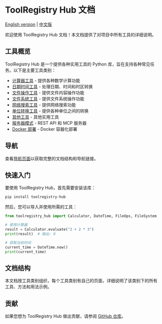 # ToolRegistry Hub 文档

[English version](readme_en.md) | [中文版](readme_zh.md)

欢迎使用 ToolRegistry Hub 文档！本文档提供了对项目中所有工具的详细说明。

## 工具概览

ToolRegistry Hub 是一个提供各种实用工具的 Python 库，旨在支持各种常见任务。以下是主要工具类别：

- [计算器工具](docs/zh/calculator.md) - 提供各种数学计算功能
- [日期时间工具](docs/zh/datetime.md) - 处理日期、时间和时区转换
- [文件操作工具](docs/zh/file_ops.md) - 提供文件内容操作功能
- [文件系统工具](docs/zh/filesystem.md) - 提供文件系统操作功能
- [网络搜索工具](docs/zh/websearch/index.md) - 提供网络搜索功能
- [单位转换工具](docs/zh/unit_converter.md) - 提供各种单位之间的转换
- [其他工具](docs/zh/other_tools.md) - 其他实用工具
- [服务器模式](docs/zh/server.md) - REST API 和 MCP 服务器
- [Docker 部署](docs/zh/docker.md) - Docker 容器化部署

## 导航

查看[导航页面](docs/zh/navigation.md)以获取完整的文档结构和导航链接。

## 快速入门

要使用 ToolRegistry Hub，首先需要安装该库：

```bash
pip install toolregistry-hub
```

然后，您可以导入并使用所需的工具：

```python
from toolregistry_hub import Calculator, DateTime, FileOps, FileSystem

# 使用计算器
result = Calculator.evaluate("2 + 2 * 3")
print(result)  # 输出: 8

# 获取当前时间
current_time = DateTime.now()
print(current_time)
```

## 文档结构

本文档按工具类别组织，每个工具类别有自己的页面，详细说明了该类别下的所有工具、方法和用法示例。

## 贡献

如果您想为 ToolRegistry Hub 做出贡献，请参阅 [GitHub 仓库](https://github.com/Oaklight/toolregistry-hub)。

